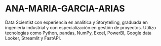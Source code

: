 # ANA-MARIA-GARCIA-ARIAS
Data Scientist con experiencia en analítica y Storytelling,  graduada en ingeniería industrial y con especialización en  gestión de proyectos.  Utilizo tecnologías como Python, pandas,  NumPy, Excel, PowerBI, Google data Looker, Streamlit y FastAPI.

